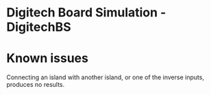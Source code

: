 # Digitech Board Simulation - DigitechBS

# Known issues
Connecting an island with another island, or one of the inverse inputs, produces no results.

